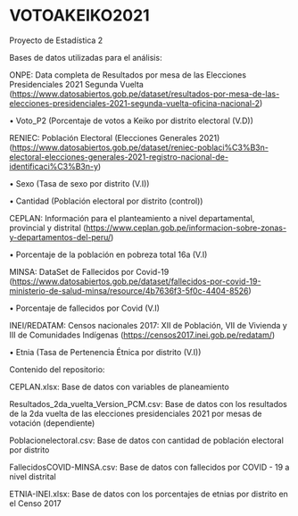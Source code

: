 # VOTOAKEIKO2021
Proyecto de Estadística 2

Bases de datos utilizadas para el análisis:


ONPE: Data completa de Resultados por mesa de las Elecciones Presidenciales 2021 Segunda Vuelta (https://www.datosabiertos.gob.pe/dataset/resultados-por-mesa-de-las-elecciones-presidenciales-2021-segunda-vuelta-oficina-nacional-2)

  •	Voto_P2 (Porcentaje de votos a Keiko por distrito electoral (V.D))


RENIEC: Población Electoral (Elecciones Generales 2021) 
(https://www.datosabiertos.gob.pe/dataset/reniec-poblaci%C3%B3n-electoral-elecciones-generales-2021-registro-nacional-de-identificaci%C3%B3n-y)

  •	Sexo (Tasa de sexo por distrito (V.I))

  •	Cantidad (Población electoral por distrito (control))


CEPLAN: Información para el planteamiento a nivel departamental, provincial y distrital 
(https://www.ceplan.gob.pe/informacion-sobre-zonas-y-departamentos-del-peru/)

  •	Porcentaje de la población en pobreza total 16a (V.I)


MINSA: DataSet de Fallecidos por Covid-19 
(https://www.datosabiertos.gob.pe/dataset/fallecidos-por-covid-19-ministerio-de-salud-minsa/resource/4b7636f3-5f0c-4404-8526)

  •	Porcentaje de fallecidos por Covid (V.I)


INEI/REDATAM: Censos nacionales 2017: XII de Población, VII de Vivienda y III de Comunidades Indígenas 
(https://censos2017.inei.gob.pe/redatam/)

  •	Etnia (Tasa de Pertenencia Étnica por distrito (V.I))

Contenido del repositorio:

CEPLAN.xlsx: Base de datos con variables de planeamiento

Resultados_2da_vuelta_Version_PCM.csv: Base de datos con los resultados de la 2da vuelta de las elecciones presidenciales 2021 por mesas de votación (dependiente)

Poblacionelectoral.csv: Base de datos con cantidad de población electoral por distrito

FallecidosCOVID-MINSA.csv: Base de datos con fallecidos por COVID - 19 a nivel distrital

ETNIA-INEI.xlsx: Base de datos con los porcentajes de etnias por distrito en el Censo 2017

